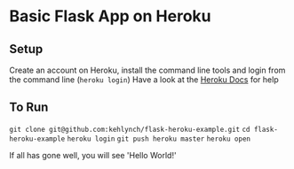 # Basic Flask App on Heroku

## Setup
Create an account on Heroku, install the command line tools and login from the command line (`heroku login`)
Have a look at the [Heroku Docs](https://devcenter.heroku.com/start) for help

## To Run
`git clone git@github.com:kehlynch/flask-heroku-example.git`
`cd flask-heroku-example`
`heroku login`
`git push heroku master`
`heroku open`

If all has gone well, you will see 'Hello World!'

